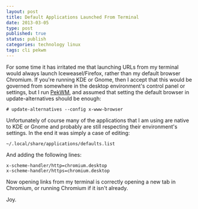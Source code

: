 ```yaml
--- 
layout: post 
title: Default Applications Launched From Terminal
date: 2013-03-05
type: post 
published: true 
status: publish
categories: technology linux
tags: cli pekwm
---
```


For some time it has irritated me that launching URLs from my terminal
would always launch Iceweasel/Firefox, rather than my default browser
Chromium. If you're running KDE or Gnome, then I accept that this would
be governed from somewhere in the desktop environment's control panel or
settings, but I run [PekWM](http://www.pekwm.org "PekWM"), and assumed
that setting the default browser in update-alternatives should be
enough:

    # update-alternatives --config x-www-browser

<!--more-->

Unfortunately of course many of the applications that I am using are
native to KDE or Gnome and probably are still respecting their
environment's settings. In the end it was simply a case of editing:

    ~/.local/share/applications/defaults.list

And adding the following lines:

    x-scheme-handler/http=chromium.desktop
    x-scheme-handler/https=chromium.desktop

Now opening links from my terminal is correctly opening a new tab in
Chromium, or running Chromium if it isn't already.

Joy.

